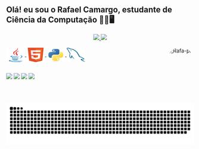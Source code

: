## Olá! eu sou o Rafael Camargo, estudante de Ciência da Computação 👨‍🎓🖥️
<div align="center">
  <a href="https://github.com/rafandoo">
  <img height="170em" src="https://github-readme-stats.vercel.app/api?username=rafandoo&show_icons=true&theme=dracula&include_all_commits=true&count_private=true&hide_border=true&bg_color=0d1117&title_color=58a6ff&icon_color=ff7b72"/>
  <img height="170em" src="https://github-readme-stats.vercel.app/api/top-langs/?username=rafandoo&layout=compact&langs_count=7&theme=dracula&hide_border=true&bg_color=0d1117&title_color=58a6ff"/>
</div>

  
<div style="display: inline_block"><br>
  <img align="center" alt="Rafa-Java" height="40" width="50" src="https://raw.githubusercontent.com/devicons/devicon/master/icons/java/java-original.svg">
  <img align="center" alt="Rafa-HTML" height="40" width="50" src="https://raw.githubusercontent.com/devicons/devicon/master/icons/html5/html5-original.svg">
  <img align="center" alt="Rafa-Python" height="40" width="50" src="https://raw.githubusercontent.com/devicons/devicon/master/icons/python/python-original.svg">
  <img align="center" alt="Rafa-MySQL" height="40" width="50" src="https://raw.githubusercontent.com/devicons/devicon/master/icons/mysql/mysql-original.svg">
  
  <img align="right" alt="Rafa-pic" height="150" style="border-radius:50px;" src="https://media.discordapp.net/attachments/639956127056134178/890373478988013628/Publicacoes_Instagram_1_1.png?width=676&height=676">
</div>
  
  ##
 
<div> 
  <a href="https://instagram.com/rafandoo/" target="_blank"><img src="https://img.shields.io/badge/-Instagram-%23E4405F?style=for-the-badge&logo=instagram&logoColor=white" target="_blank"></a>
 <a href="https://www.deezer.com/en/profile/2270331788" target="_blank"><img src="https://img.shields.io/badge/Deezer-FEAA2D?style=for-the-badge&logo=deezer&logoColor=white" target="_blank"></a> 
  <a href = "mailto:rafaelcamargo.inf@gmail.com"><img src="https://img.shields.io/badge/-Gmail-%23333?style=for-the-badge&logo=gmail&logoColor=white" target="_blank"></a>
  <a href="https://www.linkedin.com/in/rafael-jos%C3%A9-camargo-bekhauser-801630186/" target="_blank"><img src="https://img.shields.io/badge/-LinkedIn-%230077B5?style=for-the-badge&logo=linkedin&logoColor=white" target="_blank"></a> 
 
  ![Snake animation](https://github.com/rafandoo/rafandoo/blob/output/github-contribution-grid-snake.svg)
 
</div>
